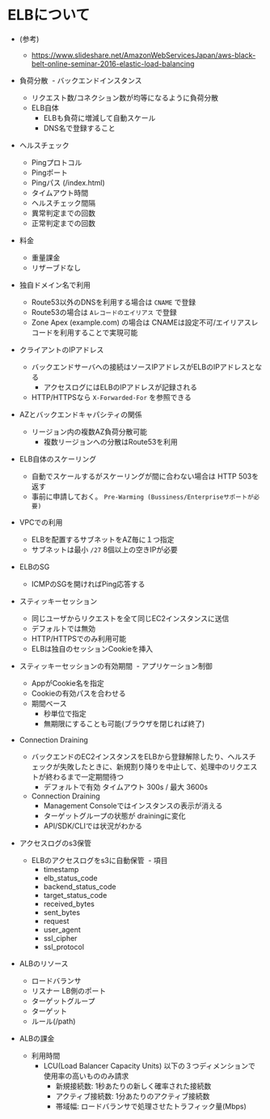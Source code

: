 # ELBについて

- (参考)
  - https://www.slideshare.net/AmazonWebServicesJapan/aws-black-belt-online-seminar-2016-elastic-load-balancing

- 負荷分散
  - バックエンドインスタンス
    - リクエスト数/コネクション数が均等になるように負荷分散
  - ELB自体
    - ELBも負荷に増減して自動スケール
    - DNS名で登録すること

- ヘルスチェック
  - Pingプロトコル
  - Pingポート
  - Pingパス (/index.html)
  - タイムアウト時間
  - ヘルスチェック間隔
  - 異常判定までの回数
  - 正常判定までの回数
  
- 料金 
  - 重量課金 
  - リザーブドなし

- 独自ドメイン名で利用
  - Route53以外のDNSを利用する場合は `CNAME` で登録
  - Route53の場合は `Aレコードのエイリアス` で登録
  - Zone Apex (example.com) の場合は CNAMEは設定不可/エイリアスレコードを利用することで実現可能

- クライアントのIPアドレス
  - バックエンドサーバへの接続はソースIPアドレスがELBのIPアドレスとなる
    - アクセスログにはELBのIPアドレスが記録される
  - HTTP/HTTPSなら `X-Forwarded-For` を参照できる
 
- AZとバックエンドキャパシティの関係
  - リージョン内の複数AZ負荷分散可能
    - 複数リージョンへの分散はRoute53を利用
     
- ELB自体のスケーリング
  - 自動でスケールするがスケーリングが間に合わない場合は HTTP 503を返す
  - 事前に申請しておく。 `Pre-Warming (Bussiness/Enterpriseサポートが必要)`

- VPCでの利用
  - ELBを配置するサブネットをAZ毎に１つ指定
  - サブネットは最小 `/27` 8個以上の空きIPが必要

- ELBのSG
  - ICMPのSGを開ければPing応答する
  
- スティッキーセッション
  - 同じユーザからリクエストを全て同じEC2インスタンスに送信
  - デフォルトでは無効
  - HTTP/HTTPSでのみ利用可能
  - ELBは独自のセッションCookieを挿入
  
- スティッキーセッションの有効期間
  - アプリケーション制御
    - AppがCookie名を指定
    - Cookieの有効パスを合わせる
  - 期間ベース
    - 秒単位で指定
    - 無期限にすることも可能(ブラウザを閉じれば終了)

- Connection Draining
  - バックエンドのEC2インスタンスをELBから登録解除したり、ヘルスチェックが失敗したときに、新規割り降りを中止して、処理中のリクエストが終わるまで一定期間待つ
    - デフォルトで有効 タイムアウト 300s / 最大 3600s
  - Connection Draining
    - Management Consoleではインスタンスの表示が消える
    - ターゲットグループの状態が drainingに変化
    - API/SDK/CLIでは状況がわかる

- アクセスログのs3保管
  - ELBのアクセスログをs3に自動保管
  - 項目
    - timestamp
    - elb_status_code
    - backend_status_code
    - target_status_code
    - received_bytes
    - sent_bytes
    - request
    - user_agent
    - ssl_cipher
    - ssl_protocol
    
- ALBのリソース
  - ロードバランサ
  - リスナー LB側のポート
  - ターゲットグループ
  - ターゲット
  - ルール(/path)

- ALBの課金
  - 利用時間
    - LCU(Load Balancer Capacity Units) 以下の３つディメンションで使用率の高いもののみ請求
      - 新規接続数: 1秒あたりの新しく確率された接続数
      - アクティブ接続数: 1分あたりのアクティブ接続数
      - 帯域幅: ロードバランサで処理させたトラフィック量(Mbps)
